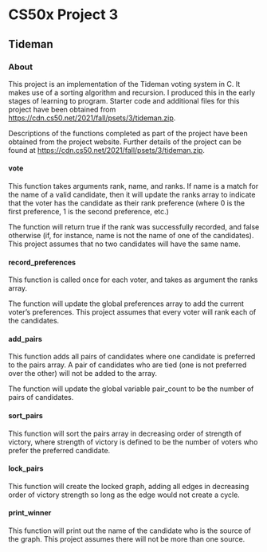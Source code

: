 # CS50x Project 3
## Tideman
### About
This project is an implementation of the Tideman voting system in C. It makes use of a sorting algorithm and recursion. I produced this in the early stages of learning to program. Starter code and additional files for this project have been obtained from https://cdn.cs50.net/2021/fall/psets/3/tideman.zip.

Descriptions of the functions completed as part of the project have been obtained from the project website. Further details of the project can be found at https://cdn.cs50.net/2021/fall/psets/3/tideman.zip.

#### vote
This function takes arguments rank, name, and ranks. If name is a match for the name of a valid candidate, then it will update the ranks array to indicate that the voter has the candidate as their rank preference (where 0 is the first preference, 1 is the second preference, etc.)

The function will return true if the rank was successfully recorded, and false otherwise (if, for instance, name is not the name of one of the candidates). This project assumes that no two candidates will have the same name.

#### record_preferences
This function is called once for each voter, and takes as argument the ranks array.

The function will update the global preferences array to add the current voter’s preferences. This project assumes that every voter will rank each of the candidates.

#### add_pairs
This function adds all pairs of candidates where one candidate is preferred to the pairs array. A pair of candidates who are tied (one is not preferred over the other) will not be added to the array.

The function will update the global variable pair_count to be the number of pairs of candidates.

#### sort_pairs
This function will sort the pairs array in decreasing order of strength of victory, where strength of victory is defined to be the number of voters who prefer the preferred candidate.

#### lock_pairs 
This function will create the locked graph, adding all edges in decreasing order of victory strength so long as the edge would not create a cycle.

#### print_winner 
This function will print out the name of the candidate who is the source of the graph. This project assumes there will not be more than one source.
